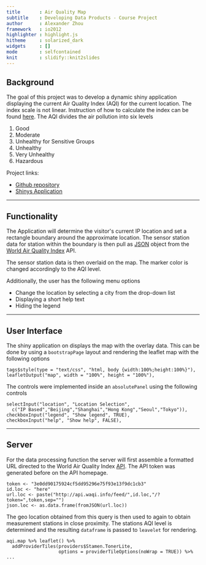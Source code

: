 ```yaml
---
title       : Air Quality Map
subtitle    : Developing Data Products - Course Project
author      : Alexander Zhou
framework   : io2012        
highlighter : highlight.js  
hitheme     : solarized_dark      
widgets     : []           
mode        : selfcontained 
knit        : slidify::knit2slides
--- 
```


<style> 
  .title-slide { background-color: #FFFFFF; }
</style>

## Background

The goal of this project was to develop a dynamic shiny application displaying the current Air Quality Index (AQI) for the current location. The index scale is not linear. Instruction of how to calculate the index can be found <a href='https://en.wikipedia.org/wiki/Air_quality_index#Computing_the_AQI'>here</a>. The AQI divides the air pollution into six levels

1. Good 
2. Moderate
3. Unhealthy for Sensitive Groups
4. Unhealthy
5. Very Unhealthy
6. Hazardous

Project links:
* <a href='https://github.com/haechi/DataProducts-Project'>Github repository</a>
* <a href='haechi.shinyapps.io'>Shinys Application</a>

---
## Functionality

The Application will determine the visitor's current IP location and set a rectangle boundary around the approximate location. The sensor station data for station within the boundary is then pull as <a href='https://json.org'>JSON</a> object from the <a href='http://aqicn.org/'>World Air Quality Index</a> API. 

The sensor station data is then overlaid on the map. The marker color is changed accordingly  to the AQI level.

Additionally, the user has the following menu options
* Change the location by selecting a city from the drop-down list
* Displaying a short help text
* Hiding the legend

---
## User Interface

The shiny application on displays the map with the overlay data. This can be done by using a `bootstrapPage` layout and rendering the leaflet map with the following options

```
tags$style(type = "text/css", "html, body {width:100%;height:100%}"),
leafletOutput("map", width = "100%", height = "100%"),
```
The controls were implemented inside an `absolutePanel` using the following controls
```
selectInput("location", "Location Selection",
  c("IP Based","Beijing","Shanghai","Hong Kong","Seoul","Tokyo")),
checkboxInput("legend", "Show legend", TRUE),
checkboxInput("help", "Show help", FALSE),
```

---
## Server 

For the data processing function the server will first assemble a formatted URL directed to the World Air Quality Index <a href='http://aqicn.org/api/'>API</a>. The API token was generated before on the API homepage. 
```
token <- "3e0dd90175924cf5dd95296e75f93e13f9dc1cb3"
id.loc <- "here"
url.loc <- paste("http://api.waqi.info/feed/",id.loc,"/?token=",token,sep="")
json.loc <- as.data.frame(fromJSON(url.loc))
```
The geo location obtained from this query is then used to again to obtain measurement stations in close proximity. The stations AQI level is determined and the resulting `dataframe` is passed to `leavelet` for rendering.
```
aqi.map %>% leaflet() %>% 
  addProviderTiles(providers$Stamen.TonerLite, 
                   options = providerTileOptions(noWrap = TRUE)) %>% ...
```


